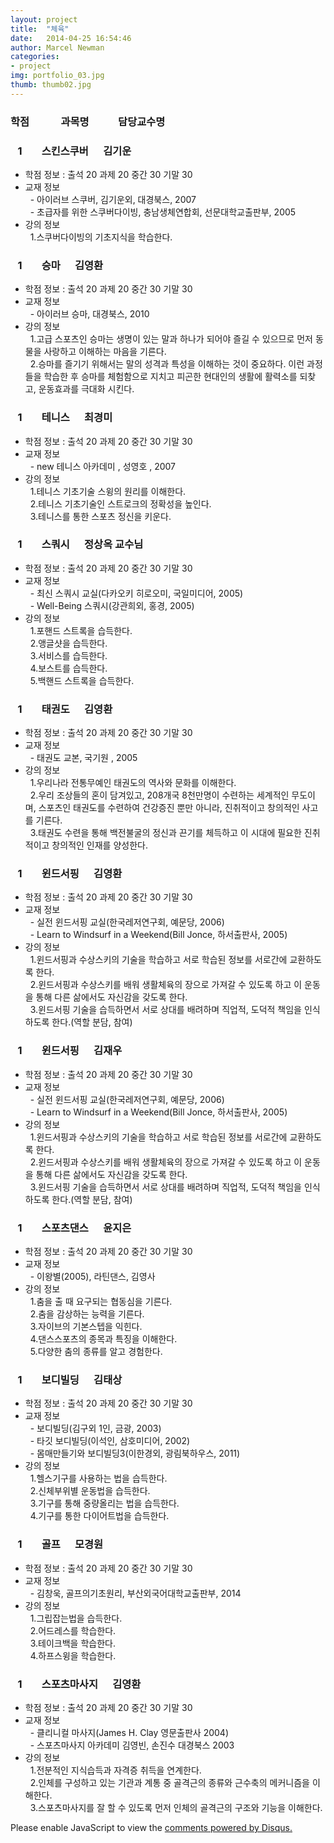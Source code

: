 ```yaml
---  
layout: project  
title:  "체육"  
date:   2014-04-25 16:54:46  
author: Marcel Newman  
categories:  
- project  
img: portfolio_03.jpg  
thumb: thumb02.jpg  
---  
```

<h3>학점  &nbsp;&nbsp;&nbsp;&nbsp;&nbsp;&nbsp;&nbsp;&nbsp;&nbsp;&nbsp;&nbsp;  과목명 &nbsp;&nbsp;&nbsp;&nbsp;&nbsp;&nbsp;&nbsp; &nbsp;&nbsp;  담당교수명</h3>

<head>

 <script type="text/javascript" src="http://ajax.googleapis.com/ajax/libs/jquery/1.5.2/jquery.min.js"></script> 
 <script type="text/javascript"> </script>

</head>

<body>

<div>
    <h3 class = "trigger">&nbsp;&nbsp;&nbsp;1  &nbsp;&nbsp;&nbsp;&nbsp;&nbsp;&nbsp;  스킨스쿠버  &nbsp;&nbsp;&nbsp;&nbsp;  김기운</h3> 
    <ul class = "toggle">
        <li>학점 정보 : 출석 20 과제 20 중간 30 기말 30</li>
        <li>교재 정보 <br>
        &nbsp;&nbsp;- 아이러브 스쿠버, 김기운외, 대경북스, 2007<br>
        &nbsp;&nbsp;- 초급자를 위한 스쿠버다이빙, 충남생체연합회, 선문대학교출판부, 2005</li>
       <li> 강의 정보  <br>
        &nbsp;&nbsp;1.스쿠버다이빙의 기초지식을 학습한다.  <br></li>
    </ul>
</div>

<div>
    <h3 class = "trigger">&nbsp;&nbsp;&nbsp;1  &nbsp;&nbsp;&nbsp;&nbsp;&nbsp;&nbsp;  승마  &nbsp;&nbsp;&nbsp;&nbsp;  김영환</h3> 
    <ul class = "toggle">
        <li>학점 정보 : 출석 20 과제 20 중간 30 기말 30</li>
        <li>교재 정보 <br>
        &nbsp;&nbsp;- 아이러브 승마, 대경북스, 2010</li>
       <li> 강의 정보  <br>
        &nbsp;&nbsp;1.고급 스포츠인 승마는 생명이 있는 말과 하나가 되어야 즐길 수 있으므로 먼저 동물을 사랑하고 이해하는 마음을 기른다.<br>
        &nbsp;&nbsp;2.승마를 즐기기 위해서는 말의 성격과 특성을 이해하는 것이 중요하다. 이런 과정들을 학습한 후 승마를 체험함으로 지치고 피곤한 현대인의 생활에 활력소를 되찾고, 운동효과를 극대화 시킨다. </li>
    </ul>
</div>
<div>
    <h3 class = "trigger">&nbsp;&nbsp;&nbsp;1  &nbsp;&nbsp;&nbsp;&nbsp;&nbsp;&nbsp;  테니스  &nbsp;&nbsp;&nbsp;&nbsp;  최경미</h3> 
    <ul class = "toggle">
        <li>학점 정보 : 출석 20 과제 20 중간 30 기말 30</li>
        <li>교재 정보 <br>
        &nbsp;&nbsp;- new 테니스 아카데미 , 성영호 , 2007</li>
       <li> 강의 정보  <br>
        &nbsp;&nbsp;1.테니스 기초기술 스윙의 원리를 이해한다.<br>
        &nbsp;&nbsp;2.테니스 기초기술인 스트로크의 정확성을 높인다. <br>
        &nbsp;&nbsp;3.테니스를 통한 스포츠 정신을 키운다.</li>
    </ul>
</div>

<div>
    <h3 class = "trigger">&nbsp;&nbsp;&nbsp;1  &nbsp;&nbsp;&nbsp;&nbsp;&nbsp;&nbsp;  스쿼시  &nbsp;&nbsp;&nbsp;&nbsp;  정상옥 교수님</h3> 
    <ul class = "toggle">
        <li>학점 정보 : 출석 20 과제 20 중간 30 기말 30</li>
        <li>교재 정보 <br>
        &nbsp;&nbsp;- 최신 스쿼시 교실(다카오키 히로오미, 국일미디어, 2005) <br>
        &nbsp;&nbsp;- Well-Being 스쿼시(강관희외, 홍경, 2005)</li>
       <li> 강의 정보  <br>
        &nbsp;&nbsp;1.포핸드 스트록을 습득한다.<br>
        &nbsp;&nbsp;2.앵글샷을 습득한다.<br>
        &nbsp;&nbsp;3.서비스를 습득한다. <br>
        &nbsp;&nbsp;4.보스트를 습득한다. <br>
        &nbsp;&nbsp;5.백핸드 스트록을 습득한다. </li>
    </ul>
</div>
<div>
    <h3 class = "trigger">&nbsp;&nbsp;&nbsp;1  &nbsp;&nbsp;&nbsp;&nbsp;&nbsp;&nbsp;  태권도  &nbsp;&nbsp;&nbsp;&nbsp;  김영환</h3> 
    <ul class = "toggle">
        <li>학점 정보 : 출석 20 과제 20 중간 30 기말 30</li>
        <li>교재 정보 <br>
        &nbsp;&nbsp;- 태권도 교본, 국기원 , 2005</li>
       <li> 강의 정보  <br>
        &nbsp;&nbsp;1.우리나라 전통무예인 태권도의 역사와 문화를 이해한다.<br>
        &nbsp;&nbsp;2.우리 조상들의 혼이 담겨있고, 208개국 8천만명이 수련하는 세계적인 무도이며, 스포츠인 태권도를 수련하여 건강증진 뿐만 아니라, 진취적이고 창의적인 사고를 기른다.<br>
        &nbsp;&nbsp;3.태권도 수련을 통해 백전불굴의 정신과 끈기를 체득하고 이 시대에 필요한 진취적이고 창의적인 인재를 양성한다.</li>
    </ul>
</div>

<div>
    <h3 class = "trigger">&nbsp;&nbsp;&nbsp;1  &nbsp;&nbsp;&nbsp;&nbsp;&nbsp;&nbsp;  윈드서핑  &nbsp;&nbsp;&nbsp;&nbsp;  김영환</h3> 
    <ul class = "toggle">
        <li>학점 정보 : 출석 20 과제 20 중간 30 기말 30</li>
        <li>교재 정보 <br>
        &nbsp;&nbsp;- 실전 윈드서핑 교실(한국레저연구회, 예문당, 2006)<br>
        &nbsp;&nbsp;- Learn to Windsurf in a Weekend(Bill Jonce, 하서출판사, 2005)</li>
       <li> 강의 정보  <br>
        &nbsp;&nbsp;1.윈드서핑과 수상스키의 기술을 학습하고 서로 학습된 정보를 서로간에 교환하도록 한다.<br>
        &nbsp;&nbsp;2.윈드서핑과 수상스키를 배워 생활체육의 장으로 가져갈 수 있도록 하고 이 운동을 통해 다른 삶에서도 자신감을 갖도록 한다. <br>
        &nbsp;&nbsp;3.윈드서핑 기술을 습득하면서 서로 상대를 배려하며 직업적, 도덕적 책임을 인식하도록 한다.(역할 분담, 참여)</li>
    </ul>
</div>

<div>
    <h3 class = "trigger">&nbsp;&nbsp;&nbsp;1  &nbsp;&nbsp;&nbsp;&nbsp;&nbsp;&nbsp;  윈드서핑  &nbsp;&nbsp;&nbsp;&nbsp;  김재우</h3> 
    <ul class = "toggle">
        <li>학점 정보 : 출석 20 과제 20 중간 30 기말 30</li>
        <li>교재 정보 <br>
        &nbsp;&nbsp;- 실전 윈드서핑 교실(한국레저연구회, 예문당, 2006)<br>
        &nbsp;&nbsp;- Learn to Windsurf in a Weekend(Bill Jonce, 하서출판사, 2005)</li>
       <li> 강의 정보  <br>
        &nbsp;&nbsp;1.윈드서핑과 수상스키의 기술을 학습하고 서로 학습된 정보를 서로간에 교환하도록 한다.<br>
        &nbsp;&nbsp;2.윈드서핑과 수상스키를 배워 생활체육의 장으로 가져갈 수 있도록 하고 이 운동을 통해 다른 삶에서도 자신감을 갖도록 한다. <br>
        &nbsp;&nbsp;3.윈드서핑 기술을 습득하면서 서로 상대를 배려하며 직업적, 도덕적 책임을 인식하도록 한다.(역할 분담, 참여)</li>
    </ul>
</div>

<div>
    <h3 class = "trigger">&nbsp;&nbsp;&nbsp;1  &nbsp;&nbsp;&nbsp;&nbsp;&nbsp;&nbsp;  스포츠댄스  &nbsp;&nbsp;&nbsp;&nbsp;  윤지은</h3> 
    <ul class = "toggle">
        <li>학점 정보 : 출석 20 과제 20 중간 30 기말 30</li>
        <li>교재 정보 <br>
        &nbsp;&nbsp;- 이왕별(2005), 라틴댄스, 김영사</li>
       <li> 강의 정보  <br>
        &nbsp;&nbsp;1.춤을 출 때 요구되는 협동심을 기른다.<br>
        &nbsp;&nbsp;2.춤을 감상하는 능력을 기른다.<br>
        &nbsp;&nbsp;3.자이브의 기본스텝을 익힌다.<br>
        &nbsp;&nbsp;4.댄스스포츠의 종목과 특징을 이해한다.<br>
        &nbsp;&nbsp;5.다양한 춤의 종류를 알고 경험한다.</li>
    </ul>
</div>

<div>
    <h3 class = "trigger">&nbsp;&nbsp;&nbsp;1  &nbsp;&nbsp;&nbsp;&nbsp;&nbsp;&nbsp;  보디빌딩  &nbsp;&nbsp;&nbsp;&nbsp;  김태상</h3> 
    <ul class = "toggle">
        <li>학점 정보 : 출석 20 과제 20 중간 30 기말 30</li>
        <li>교재 정보 <br>
        &nbsp;&nbsp;- 보디빌딩(김구외 1인, 금광, 2003)<br>
        &nbsp;&nbsp;- 타깃 보디빌딩(이석인, 삼호미디어, 2002)<br>
        &nbsp;&nbsp;- 몸매만들기와 보디빌딩3(이한경외, 광림북하우스, 2011)</li>
       <li> 강의 정보  <br>
        &nbsp;&nbsp;1.헬스기구를 사용하는 법을 습득한다.<br>
        &nbsp;&nbsp;2.신체부위별 운동법을 습득한다.<br>
        &nbsp;&nbsp;3.기구를 통해 중량올리는 법을 습득한다.<br>
        &nbsp;&nbsp;4.기구를 통한 다이어트법을 습득한다.</li>
    </ul>
</div>
<div>
    <h3 class = "trigger">&nbsp;&nbsp;&nbsp;1  &nbsp;&nbsp;&nbsp;&nbsp;&nbsp;&nbsp;  골프  &nbsp;&nbsp;&nbsp;&nbsp;  모경원</h3> 
    <ul class = "toggle">
        <li>학점 정보 : 출석 20 과제 20 중간 30 기말 30</li>
        <li>교재 정보 <br>
        &nbsp;&nbsp;- 김창욱, 골프의기초원리, 부산외국어대학교출판부, 2014</li>
       <li> 강의 정보  <br>
        &nbsp;&nbsp;1.그립잡는법을 습득한다.<br>
        &nbsp;&nbsp;2.어드레스를 학습한다. <br>
        &nbsp;&nbsp;3.테이크백을 학습한다.<br>
        &nbsp;&nbsp;4.하프스윙을 학습한다.</li>
    </ul>
</div>
<div>
    <h3 class = "trigger">&nbsp;&nbsp;&nbsp;1  &nbsp;&nbsp;&nbsp;&nbsp;&nbsp;&nbsp;  스포츠마사지  &nbsp;&nbsp;&nbsp;&nbsp;  김영환</h3> 
    <ul class = "toggle">
        <li>학점 정보 : 출석 20 과제 20 중간 30 기말 30</li>
        <li>교재 정보 <br>
        &nbsp;&nbsp;- 클리니컬 마사지(James H. Clay 영문출판사 2004)<br>
        &nbsp;&nbsp;- 스포츠마사지 아카데미 김영빈, 손진수 대경북스 2003</li>
       <li> 강의 정보  <br>
        &nbsp;&nbsp;1.전분적인 지식습득과 자격증 취득을 연계한다.<br>
        &nbsp;&nbsp;2.인체를 구성하고 있는 기관과 계통 중 골격근의 종류와 근수축의 메커니즘을 이해한다.<br>
        &nbsp;&nbsp;3.스포츠마사지를 잘 할 수 있도록 먼저 인체의 골격근의 구조와 기능을 이해한다.</li>
    </ul>
</div>


<div id="disqus_thread"></div>
<script type="text/javascript">
    /* * * CONFIGURATION VARIABLES * * */
    var disqus_shortname = '6blogdisqus';
    
    /* * * DON'T EDIT BELOW THIS LINE * * */
    (function() {
        var dsq = document.createElement('script'); dsq.type = 'text/javascript'; dsq.async = true;
        dsq.src = '//' + disqus_shortname + '.disqus.com/embed.js';
        (document.getElementsByTagName('head')[0] || document.getElementsByTagName('body')[0]).appendChild(dsq);
    })();
</script>
<noscript>Please enable JavaScript to view the <a href="https://disqus.com/?ref_noscript" rel="nofollow">comments powered by Disqus.</a></noscript>
<script type="text/javascript">
    /* * * CONFIGURATION VARIABLES * * */
    var disqus_shortname = '6blogdisqus';
    
    /* * * DON'T EDIT BELOW THIS LINE * * */
    (function () {
        var s = document.createElement('script'); s.async = true;
        s.type = 'text/javascript';
        s.src = '//' + disqus_shortname + '.disqus.com/count.js';
        (document.getElementsByTagName('HEAD')[0] || document.getElementsByTagName('BODY')[0]).appendChild(s);
    }());
</script>


<script>

$(".toggle").slideUp();
$(".trigger").click(function () {
    $(this).next(".toggle").slideToggle("slow");
});

</script>
</body>
